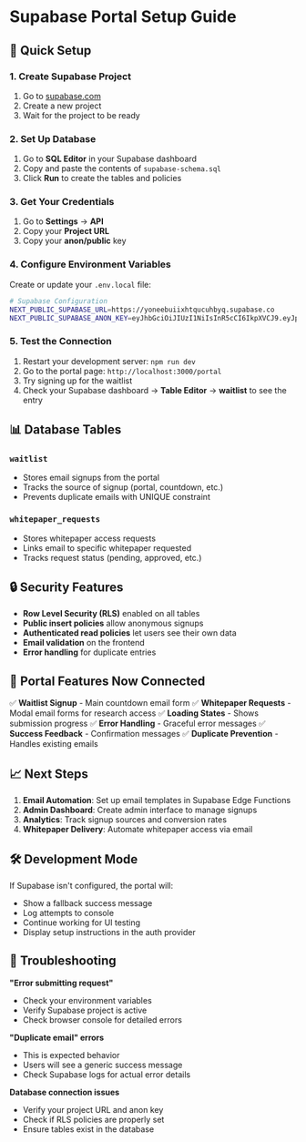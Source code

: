 # Supabase Portal Setup Guide

## 🚀 Quick Setup

### 1. Create Supabase Project
1. Go to [supabase.com](https://supabase.com)
2. Create a new project
3. Wait for the project to be ready

### 2. Set Up Database
1. Go to **SQL Editor** in your Supabase dashboard
2. Copy and paste the contents of `supabase-schema.sql`
3. Click **Run** to create the tables and policies

### 3. Get Your Credentials
1. Go to **Settings** → **API**
2. Copy your **Project URL**
3. Copy your **anon/public** key

### 4. Configure Environment Variables
Create or update your `.env.local` file:

```bash
# Supabase Configuration
NEXT_PUBLIC_SUPABASE_URL=https://yoneebuiixhtqucuhbyq.supabase.co
NEXT_PUBLIC_SUPABASE_ANON_KEY=eyJhbGciOiJIUzI1NiIsInR5cCI6IkpXVCJ9.eyJpc3MiOiJzdXBhYmFzZSIsInJlZiI6InlvbmVlYnVpaXhodHF1Y3VoYnlxIiwicm9sZSI6ImFub24iLCJpYXQiOjE3NDkxNTExMDcsImV4cCI6MjA2NDcyNzEwN30.jTquNE9daox87Jc8vRGUGZFBTUxVZdy-oIgI2w5Q1s4
```

### 5. Test the Connection
1. Restart your development server: `npm run dev`
2. Go to the portal page: `http://localhost:3000/portal`
3. Try signing up for the waitlist
4. Check your Supabase dashboard → **Table Editor** → **waitlist** to see the entry

## 📊 Database Tables

### `waitlist`
- Stores email signups from the portal
- Tracks the source of signup (portal, countdown, etc.)
- Prevents duplicate emails with UNIQUE constraint

### `whitepaper_requests`
- Stores whitepaper access requests
- Links email to specific whitepaper requested
- Tracks request status (pending, approved, etc.)

## 🔒 Security Features

- **Row Level Security (RLS)** enabled on all tables
- **Public insert policies** allow anonymous signups
- **Authenticated read policies** let users see their own data
- **Email validation** on the frontend
- **Error handling** for duplicate entries

## 🎯 Portal Features Now Connected

✅ **Waitlist Signup** - Main countdown email form
✅ **Whitepaper Requests** - Modal email forms for research access
✅ **Loading States** - Shows submission progress
✅ **Error Handling** - Graceful error messages
✅ **Success Feedback** - Confirmation messages
✅ **Duplicate Prevention** - Handles existing emails

## 📈 Next Steps

1. **Email Automation**: Set up email templates in Supabase Edge Functions
2. **Admin Dashboard**: Create admin interface to manage signups
3. **Analytics**: Track signup sources and conversion rates
4. **Whitepaper Delivery**: Automate whitepaper access via email

## 🛠️ Development Mode

If Supabase isn't configured, the portal will:
- Show a fallback success message
- Log attempts to console
- Continue working for UI testing
- Display setup instructions in the auth provider

## 🔧 Troubleshooting

**"Error submitting request"**
- Check your environment variables
- Verify Supabase project is active
- Check browser console for detailed errors

**"Duplicate email" errors**
- This is expected behavior
- Users will see a generic success message
- Check Supabase logs for actual error details

**Database connection issues**
- Verify your project URL and anon key
- Check if RLS policies are properly set
- Ensure tables exist in the database
